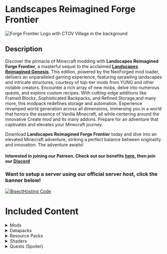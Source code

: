 # Landscapes Reimagined Forge Frontier
![Forge Frontier Logo with CTOV Village in the background](https://github.com/M0nkeyPr0grammer/Landscapes-Reimagined-Forge-Frontier/blob/main/CTOV_Taiga_Village.png?raw=true)
## Description
Discover the pinnacle of Minecraft modding with **Landscapes Reimagined Forge Frontier**, 
a masterful sequel to the acclaimed [**Landscapes Reimagined Genesis**](https://modrinth.com/modpack/landscapes-reimagined-genesis). This edition, powered
by the NeoForged mod loader, delivers an unparalleled gaming experience, featuring sprawling
landscapes and intricate structures, courtesy of top-tier mods from YUNG and other notable
creators. Encounter a rich array of new mobs, delve into numerous quests, and explore custom
recipes. With cutting-edge additions like Framed Blocks, Sophisticated Backpacks, and 
Refined Storage,and many more, this modpack redefines storage and automation. Experience revamped world 
generation across all dimensions, immersing you in a world that honors the essence of Vanilla 
Minecraft, all while centering around the innovative Create mod and its many addons. Prepare for an adventure that 
captivates and elevates your Minecraft journey.

Download **Landscapes Reimagined Forge Frontier** today and dive into an elevated Minecraft adventure, striking a perfect balance between originality and innovation. The adventure awaits!
#### **Interested in joining our Patreon. Check out our benefits [here](https://discord.com/servers/landscapes-reimagined-1097668922737696919), then join our [Discord](https://discord.gg/quenZthXgy)**

### Want to setup a server using our official server host, click the banner below!
[![BisectHosting Code](https://raw.githubusercontent.com/M0nkeyPr0grammer/Landscapes-Reimagined/main/BH_Landscape_Reimagined.png)](https://bisecthosting.com/M0nkeyPr0grammer?r=modrinth)

# Included Content
  <details>
    <summary>Mods</summary>
    <h3>Modrinth</h3>
    <ul>
      <li>
        <a href="https://discord.gg/quenZthXgy">Mod List will be provided on Discord, under the wiki section</a> - Check here for more information
      </li>
    </ul>
    <h3>Curseforge</h3>
      <li><a href="https://www.curseforge.com/minecraft/mc-mods/allthecompressed">AllTheCompressed</a></li>
      <li><a href="https://www.curseforge.com/minecraft/mc-mods/apotheosis">Apotheosis</a></li>
      <li><a href="https://www.curseforge.com/minecraft/mc-mods/apotheotic-additions">Apotheotic Additions</a></li>
      <li><a href="https://www.curseforge.com/minecraft/mc-mods/apothic-attributes">Apothic Attributes (AttributesLib)</a></li>
      <li><a href="https://www.curseforge.com/minecraft/mc-mods/aquaculture">Aquaculture 2</a></li>
      <li><a href="https://www.curseforge.com/minecraft/mc-mods/borderless">Borderless Window</a></li>
      <li><a href="https://www.curseforge.com/minecraft/mc-mods/building-gadgets">Building Gadgets</a></li>
      <li><a href="https://www.curseforge.com/minecraft/mc-mods/chimes">Chimes</a></li>
      <li><a href="https://www.curseforge.com/minecraft/mc-mods/crash-utilities">Crash Utilities</a></li>
      <li><a href="https://www.curseforge.com/minecraft/mc-mods/create-chunkloading">Create Chunkloading</a></li>
      <li><a href="https://www.curseforge.com/minecraft/mc-mods/create-compressed">Create Compressed</a></li>
      <li><a href="https://www.curseforge.com/minecraft/mc-mods/create-confectionery">Create Confectionery</a></li>
      <li><a href="https://www.curseforge.com/minecraft/mc-mods/create-oppenheimered">Create: Oppenheimered</a></li>
      <li><a href="https://www.curseforge.com/minecraft/mc-mods/disenchantingforge">DisenchantingForge</a></li>
      <li><a href="https://www.curseforge.com/minecraft/mc-mods/dungeon-crawl">Dungeon Crawl</a></li>
      <li><a href="https://www.curseforge.com/minecraft/mc-mods/dynamic-view">Dynamic View[Forge]</a></li>
      <li><a href="https://www.curseforge.com/minecraft/mc-mods/eating-animation-forge">Eating Animation [Forge]</a></li>
      <li><a href="https://www.curseforge.com/minecraft/mc-mods/flux-networks">Flux Networks</a></li>
      <li><a href="https://www.curseforge.com/minecraft/mc-mods/gml">GroovyModLoader (GML)</a></li>
      <li><a href="https://www.curseforge.com/minecraft/mc-mods/krypton-reforged">Krypton Reforged</a></li>
      <li><a href="https://www.curseforge.com/minecraft/mc-mods/kubejs-delight">KubeJS Delight</a></li>
      <li><a href="https://www.curseforge.com/minecraft/mc-mods/placebo">Placebo</a></li>
      <li><a href="https://www.curseforge.com/minecraft/mc-mods/probejs">ProbeJS</a></li>
      <li><a href="https://www.curseforge.com/minecraft/mc-mods/shrink_">Shrink</a></li>
      <li><a href="https://www.curseforge.com/minecraft/mc-mods/sophisticated-backpacks">Sophisticated Backpacks</a></li>
      <li><a href="https://www.curseforge.com/minecraft/mc-mods/sophisticated-core">Sophisticated Core</a></li>
      <li><a href="https://www.curseforge.com/minecraft/mc-mods/sophisticated-storage">Sophisticated Storage</a></li>
      <li><a href="https://www.curseforge.com/minecraft/mc-mods/wither-skeleton-tweaks">Wither Skeleton Tweaks</a></li>
      <li><a href="https://www.curseforge.com/minecraft/mc-mods/xaeroplus">XaeroPlus</a></li>
  </details>
  
  <details>
    <summary>Datapacks</summary>
    <li><a href="https://modrinth.com/datapack/create-renewable-ores">Create Renewable Ores</a></li>
    <li><a href="https://modrinth.com/datapack/edf-remastered">Ender Dragon Fight Remastered</a></li>
    <li><a href="https://modrinth.com/datapack/remove-terralith-intro-message">Remove Terralith Intro Message</a></li>
    <li><a href="https://modrinth.com/datapack/repurposed-structures-better-desert-temples-compat">Repurposed Structures - Better Desert Temples Compat</a></li>
    <li><a href="https://modrinth.com/datapack/repurposed-structures-better-dungeons-compat">Repurposed Structures - Better Dungeons Compat</a></li>
    <li><a href="https://modrinth.com/datapack/repurposed-structures-better-jungle-temples">Repurposed Structures - Better Jungle Temples Compat</a></li>
    <li><a href="https://modrinth.com/datapack/repurposed-structures-better-ocean-monuments-compat">Repurposed Structures - Better Ocean Monuments Compat</a></li>
    <li><a href="https://modrinth.com/datapack/repurposed-structures-better-nether-fortress-compat">Repurposed Structures - Better Nether Fortress Compat</a></li>
    <li><a href="https://modrinth.com/datapack/repurposed-structures-better-strongholds-compat">Repurposed Structures - Better Strongholds Compat</a></li>
    <li><a href="https://modrinth.com/datapack/repurposed-structures-better-witch-huts-compat">Repurposed Structures - Better Witch Huts Compat</a></li>
    <li><a href="https://modrinth.com/datapack/repurposed-structures-bountiful-compat">Repurposed Structures - Bountiful Compat</a></li>
    <li><a href="https://modrinth.com/datapack/repurposed-structures-farmers-delight-compat">Repurposed Structures - Farmer's Delight Compat</a></li>
    <li><a href="https://modrinth.com/datapack/repurposed-structures-friends-and-foes-compat">Repurposed Structures - Friends and Foes Compat</a></li>
    <li><a href="https://modrinth.com/datapack/repurposed-structures-villagerplus-compat">Repurposed Structures - VillagerPlus Compat</a></li>
    <li><a href="https://modrinth.com/datapack/better-end-cities-(vanilla)">Better End Cities (Vanilla)</a></li>
    <li><a href="https://modrinth.com/datapack/the-ancient-city-overhaul">The Ancient City Overhaul</a></li>
    <li><a href="https://modrinth.com/datapack/the-bastion-overhaul">The Bastion Overhaul</a></li>
    <li><a href="https://modrinth.com/datapack/the-trail-ruins-overhaul">The Trail Ruins Overhaul</a></li>
  </details>
  
  <details>
    <summary>Resource Packs</summary>
    <li><a href="https://www.curseforge.com/minecraft/texture-packs/building-gadgets-create-like">Building Gadgets Create like</a></li>
    <li><a href="https://www.curseforge.com/minecraft/texture-packs/copycat-framed-blocks">Copycat Framed Blocks</a></li>
    <li><a href="https://www.curseforge.com/minecraft/texture-packs/create-immersive-aircrafts-resource-pack">Create Immersive Aircrafts</a></li>
    <li><a href="https://www.curseforge.com/minecraft/texture-packs/lootrchestretexture-for-create">LootrChestRetexture for Create!</a></li>
    <li><a href="https://www.curseforge.com/minecraft/texture-packs/create-style-construction-wands">Lopy's Create Style Construction Wands (Requires External Download upon first launch)</a></li>
    <li><a href="https://www.curseforge.com/minecraft/texture-packs/create-pipez">Lopy's Create Style Pipez (Requires External Download upon first launch)</a></li>
    <li><a href="https://modrinth.com/resourcepack/sparkles">Stardust Labs Resourcepack</a></li>
  </details>
  
  <details>
    <summary>Shaders</summary>
    <ul>
      <li>
        <a href="https://modrinth.com/shader/complementary-reimagined">Complementary Reimagined</a>
      </li>
      <li>
        <a href="https://modrinth.com/shader/complementary-unbound">Complementary Reimagined Unbound</a>
      </li>
    </ul>
  </details> 

<details>
    <summary>Quests (Spoiler)</summary>
  <details>
    <summary> Main Chapter </summary>
    <img src="https://github.com/M0nkeyPr0grammer/Landscapes-Reimagined-Forge-Frontier/blob/main/Quest%20Screenshots/Main%20Chapter.png?raw=true" alt="Main Chapter">
  </details>
  
  <details>
    <summary> QOL Tools Chapter </summary>
    <img src="https://github.com/M0nkeyPr0grammer/Landscapes-Reimagined-Forge-Frontier/blob/main/Quest%20Screenshots/QOL%20Tools%20Chapter.png?raw=true" alt="QOL Tools Chapter">
  </details>

  <details>
    <summary> Decoration Mods Chapter </summary>
    <img src="https://github.com/M0nkeyPr0grammer/Landscapes-Reimagined-Forge-Frontier/blob/main/Quest%20Screenshots/Decoration%20Mods%20Chapter.png?raw=true" alt="Decoration Mods Chapter">
  </details>

  <details>
    <summary> Overworld Chapter </summary>
    <img src="https://github.com/M0nkeyPr0grammer/Landscapes-Reimagined-Forge-Frontier/blob/main/Quest%20Screenshots/Overworld%20Chapter.png?raw=true" alt="Overworld Chapter">
  </details>

  <details>
    <summary> The Nether Chapter </summary>
    <img src="https://github.com/M0nkeyPr0grammer/Landscapes-Reimagined-Forge-Frontier/blob/main/Quest%20Screenshots/Nether%20Chapter.png?raw=true" alt="The Nether Chapter">
  </details>

  <details>
    <summary> End Remastered Chapter </summary>
    <img src="https://github.com/M0nkeyPr0grammer/Landscapes-Reimagined-Forge-Frontier/blob/main/Quest%20Screenshots/End%20Remastered%20Chapter.png?raw=true" alt="End Remastered Chapter">
  </details>

  <details>
    <summary> The End Chapter </summary>
    <img src="https://github.com/M0nkeyPr0grammer/Landscapes-Reimagined-Forge-Frontier/blob/main/Quest%20Screenshots/The%20End%20Chapter.png?raw=true" alt="The End Chapter">
  </details>

  <details>
    <summary> Ad Astra Chapter </summary>
    <img src="https://github.com/M0nkeyPr0grammer/Landscapes-Reimagined-Forge-Frontier/blob/main/Quest%20Screenshots/Ad%20Astra%20Chapter.png?raw=true" alt="Ad Astra Chapter ">
  </details>

  <details>
    <summary> Deeper and Darker Chapter </summary>
    <img src="https://github.com/M0nkeyPr0grammer/Landscapes-Reimagined-Forge-Frontier/blob/main/Quest%20Screenshots/Deeper%20and%20Darker%20Chapter.png?raw=true" alt="Deeper and Darker Chapter">
  </details>

  <details>
    <summary> Create Chapter </summary>
    <img src="https://github.com/M0nkeyPr0grammer/Landscapes-Reimagined-Forge-Frontier/blob/main/Quest%20Screenshots/Create%20Chapter.png?raw=true" alt="Create Chapter">
  </details>

  <details>
    <summary> Create Addons pg 1 Chapter </summary>
    <img src="https://github.com/M0nkeyPr0grammer/Landscapes-Reimagined-Forge-Frontier/blob/main/Quest%20Screenshots/Create%20Addons%20Page%201%20Chapter.png?raw=true" alt="Create Addons pg 1 Chapter">
  </details>

  <details>
    <summary> Create Addons pg 2 Chapter </summary>
    <img src="https://github.com/M0nkeyPr0grammer/Landscapes-Reimagined-Forge-Frontier/blob/main/Quest%20Screenshots/Create%20Addons%20Page%202%20Chapter.png?raw=true" alt="Create Addons pg 2 Chapter">
  </details>

  <details>
    <summary> Create Addons pg 3 Chapter </summary>
    <img src="https://github.com/M0nkeyPr0grammer/Landscapes-Reimagined-Forge-Frontier/blob/main/Quest%20Screenshots/Create%20Addons%20Page%203%20Chapter.png?raw=true" alt="Create Addons pg 3 Chapter">
  </details>

  <details>
    <summary> Molten Ores Chapter </summary>
    <img src="https://github.com/M0nkeyPr0grammer/Landscapes-Reimagined-Forge-Frontier/blob/main/Quest%20Screenshots/Molten%20Ores%20Chapter.png?raw=true" alt="Molten Ores Chapter">
  </details>

  <details>
    <summary> Boss Mobs Chapter </summary>
    <img src="https://github.com/M0nkeyPr0grammer/Landscapes-Reimagined-Forge-Frontier/blob/main/Quest%20Screenshots/Boss%20Mobs%20Chapter.png?raw=true" alt="Boss Mobs Chapter">
  </details>

  <details>
    <summary> Better Storage Chapter </summary>
    <img src="https://github.com/M0nkeyPr0grammer/Landscapes-Reimagined-Forge-Frontier/blob/main/Quest%20Screenshots/Better%20Storage%20Chapter.png?raw=true" alt="Better Storage Chapter">
  </details>

  <details>
    <summary> Sophisticated Mods Chapter </summary>
    <img src="https://github.com/M0nkeyPr0grammer/Landscapes-Reimagined-Forge-Frontier/blob/main/Quest%20Screenshots/Sophisticated%20Mods%20Chapter.png?raw=true" alt="Sophisticated Mods Chapter">
  </details>

  <details>
    <summary> Refined Storage Chapter </summary>
    <img src="https://github.com/M0nkeyPr0grammer/Landscapes-Reimagined-Forge-Frontier/blob/main/Quest%20Screenshots/Refined%20Storage%20Chapter.png?raw=true" alt="Refined Storage Chapter">
  </details>

  <details>
    <summary> Easy Automations Chapter </summary>
    <img src="https://github.com/M0nkeyPr0grammer/Landscapes-Reimagined-Forge-Frontier/blob/main/Quest%20Screenshots/Easy%20Automation%20Chapter.png?raw=true" alt="Easy Automations Chapter">
  </details>

  <details>
    <summary> Food Chapter </summary>
    <img src="https://github.com/M0nkeyPr0grammer/Landscapes-Reimagined-Forge-Frontier/blob/main/Quest%20Screenshots/Food%20Chapter.png?raw=true" alt="Food Chapter">
  </details>

  <details>
    <summary> Artifacts and Baubley Chapter </summary>
    <img src="https://github.com/M0nkeyPr0grammer/Landscapes-Reimagined-Forge-Frontier/blob/main/Quest%20Screenshots/Artifacts%20and%20Baubley%20Chapter.png?raw=true" alt="Artifacts and Baubley Chapter">
  </details>

  <details>
    <summary> Apotheosis Chapter </summary>
    <img src="https://github.com/M0nkeyPr0grammer/Landscapes-Reimagined-Forge-Frontier/blob/main/Quest%20Screenshots/Apotheosis%20Chapter.png?raw=true" alt="Apotheosis Chapter">
  </details>

  <details>
    <summary> Transportation Chapter </summary>
    <img src="https://github.com/M0nkeyPr0grammer/Landscapes-Reimagined-Forge-Frontier/blob/main/Quest%20Screenshots/Transportation%20Chapter.png?raw=true" alt="Transportation Chapter">
  </details>

  <details>
    <summary> Creative Items Chapter </summary>
    <img src="https://github.com/M0nkeyPr0grammer/Landscapes-Reimagined-Forge-Frontier/blob/main/Quest%20Screenshots/Creative%20Items%20Chapter.png?raw=true" alt="Creative Items Chapter">
  </details>
  
</details>
